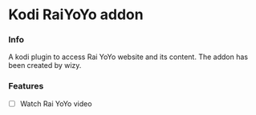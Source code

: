 Kodi RaiYoYo addon
===================================

### Info
A kodi plugin to access Rai YoYo website and its content.
The addon has been created by wizy.

### Features
- [ ] Watch Rai YoYo video

